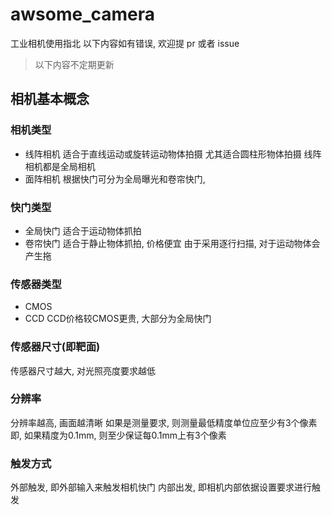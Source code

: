 # awsome_camera
工业相机使用指北
以下内容如有错误, 欢迎提 pr 或者 issue
> 以下内容不定期更新
## 相机基本概念

### 相机类型
- 线阵相机
适合于直线运动或旋转运动物体拍摄
尤其适合圆柱形物体拍摄
线阵相机都是全局相机
- 面阵相机
根据快门可分为全局曝光和卷帘快门, 


### 快门类型
- 全局快门
适合于运动物体抓拍
- 卷帘快门
适合于静止物体抓拍, 价格便宜
由于采用逐行扫描, 对于运动物体会产生拖

### 传感器类型
- CMOS
- CCD
CCD价格较CMOS更贵, 大部分为全局快门

### 传感器尺寸(即靶面)
传感器尺寸越大, 对光照亮度要求越低

### 分辨率
分辨率越高, 画面越清晰
如果是测量要求, 则测量最低精度单位应至少有3个像素
即, 如果精度为0.1mm, 则至少保证每0.1mm上有3个像素

### 触发方式
外部触发, 即外部输入来触发相机快门
内部出发, 即相机内部依据设置要求进行触发


